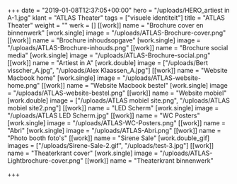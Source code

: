 +++
date = "2019-01-08T12:37:05+00:00"
hero = "/uploads/HERO_artiest in A-1.jpg"
klant = "ATLAS Theater"
tags = ["visuele identiteit"]
title = "ATLAS Theater"
weight = ""
werk = []
[[work]]
name = "Brochure cover en binnenwerk"
[work.single]
image = "/uploads/ATLAS-Brochure-cover.png"
[[work]]
name = "Brochure inhoudsopgave"
[work.single]
image = "/uploads/ATLAS-Brochure-inhouds.png"
[[work]]
name = "Brochure social media"
[work.single]
image = "/uploads/ATLAS-Brochure-social.png"
[[work]]
name = "Artiest in A"
[work.double]
image = ["/uploads/Bert visscher_A.jpg", "/uploads/Alex Klaassen_A.jpg"]
[[work]]
name = "Website Macbook home"
[work.single]
image = "/uploads/ATLAS-website-home.png"
[[work]]
name = "Website Macbook bestel"
[work.single]
image = "/uploads/ATLAS-website-bestel.png"
[[work]]
name = "Website mobiel"
[work.double]
image = ["/uploads/ATLAS mobiel site.png", "/uploads/ATLAS mobiel site2.png"]
[[work]]
name = "LED Scherm"
[work.single]
image = "/uploads/ATLAS LED Scherm.jpg"
[[work]]
name = "WC Posters"
[work.single]
image = "/uploads/ATLAS-WC-Posters.png"
[[work]]
name = "Abri"
[work.single]
image = "/uploads/ATLAS-Abri.png"
[[work]]
name = "Photo booth foto's"
[[work]]
name = "Sirene Sale"
[work.double_gif]
images = ["/uploads/Sirene-Sale-2.gif", "/uploads/test-3.jpg"]
[[work]]
name = "Theaterkrant cover"
[work.single]
image = "/uploads/ATLAS-Lightbrochure-cover.png"
[[work]]
name = "Theaterkrant binnenwerk"

+++
